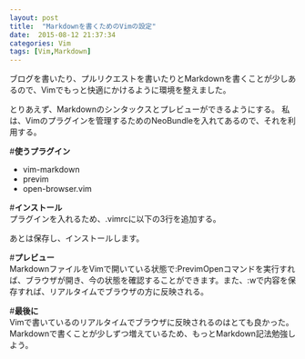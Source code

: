 ```yaml
---
layout: post
title:  "Markdownを書くためのVimの設定"
date:  2015-08-12 21:37:34
categories: Vim
tags: [Vim,Markdown]
---
```

ブログを書いたり、プルリクエストを書いたりとMarkdownを書くことが少しあるので、Vimでもっと快適にかけるように環境を整えました。  
<!--more-->

とりあえず、Markdownのシンタックスとプレビューができるようにする。
私は、Vimのプラグインを管理するためのNeoBundleを入れてあるので、それを利用する。  

#**使うプラグイン**  
* vim-markdown  
* previm  
* open-browser.vim  

#**インストール**  
プラグインを入れるため、.vimrcに以下の3行を追加する。  
<script src="https://gist.github.com/taroooyan/455147785f71284b7a24.js"></script>

あとは保存し、インストールします。  

#**プレビュー**  
MarkdownファイルをVimで開いている状態で:PrevimOpenコマンドを実行すれば、ブラウザが開き、今の状態を確認することができます。また、:wで内容を保存すれば、リアルタイムでブラウザの方に反映される。  

#**最後に**  
Vimで書いているのリアルタイムでブラウザに反映されるのはとても良かった。Markdownで書くことが少しずつ増えているため、もっとMarkdown記法勉強しよう。  


